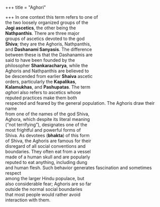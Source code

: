 +++
title = "Aghori"

+++
In one context this term refers to one of  
the two loosely organized groups of the  
**Jogi ascetics**, the other being the  
**Nathpanthis**. There are three major  
groups of ascetics devoted to the god  
**Shiva**; they are the Aghoris, Nathpanthis,  
and **Dashanami Sanyasis**. The difference  
between these is that the Dashanamis are  
said to have been founded by the  
philosopher **Shankaracharya**, while the  
Aghoris and Nathpanthis are believed to  
be descended from earlier **Shaiva** ascetic  
orders, particularly the **Kapalikas**,  
**Kalamukhas**, and **Pashupatas**. The term  
*aghori* also refers to ascetics whose  
reputed practices make them both  
respected and feared by the general population. The Aghoris draw their name  
from one of the names of the god Shiva,  
Aghora, which despite its literal meaning  
(“not terrifying”), designates one of the  
most frightful and powerful forms of  
Shiva. As devotees (**bhakta**) of this form  
of Shiva, the Aghoris are famous for their  
disregard of all social conventions and  
boundaries. They often eat from a vessel  
made of a human skull and are popularly  
reputed to eat anything, including dung  
and human flesh. Such behavior generates fascination and sometimes respect  
among the larger Hindu populace, but  
also considerable fear; Aghoris are so far  
outside the normal social boundaries  
that most people would rather avoid  
interaction with them.